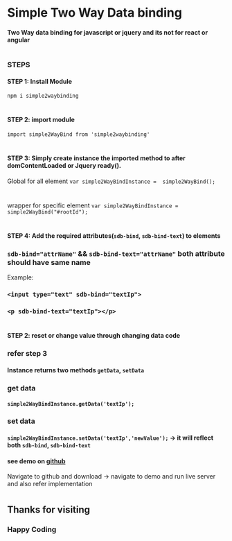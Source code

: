 # Simple Two Way Data binding
#### Two Way data binding for javascript or jquery and its not for react or angular
#
### STEPS
#### STEP 1: Install Module
`npm i simple2waybinding`
#
#### STEP 2: import module
`import simple2WayBind from 'simple2waybinding'`
#
#### STEP 3: Simply create instance the imported method to after domContentLoaded or Jquery ready().
Global for all element `var simple2WayBindInstance =  simple2WayBind();`
#
wrapper for specific element `var simple2WayBindInstance =  simple2WayBind("#rootId");`
#
#### STEP 4: Add the required attributes(`sdb-bind`, `sdb-bind-text`) to elements
### `sdb-bind="attrName"` && `sdb-bind-text="attrName"` both attribute should have same name
Example:
### `<input type="text" sdb-bind="textIp">`
### `<p sdb-bind-text="textIp"></p>`
#
#### STEP 2: reset or change value through changing data code
### refer step 3
#### Instance returns two methods `getData`, `setData`
### get data
#### `simple2WayBindInstance.getData('textIp');`
### set data
#### `simple2WayBindInstance.setData('textIp','newValue');` -> it will reflect both `sdb-bind`, `sdb-bind-text`

#### see demo on [github](https://github.com/RK-developer/Simple2WayBinding)
Navigate to github and download -> navigate to demo and run live server and also refer implementation 
#
## Thanks for visiting 
### Happy Coding




